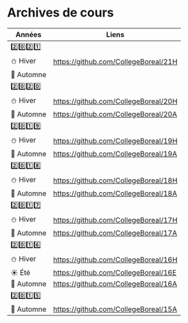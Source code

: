 # Archives de cours


| Années                | Liens                                |
|-----------------------|--------------------------------------|
|:two::zero::two::one: |                                      |
|:snowman: Hiver        | https://github.com/CollegeBoreal/21H |
|:maple_leaf: Automne   |   |
|:two::zero::two::zero: |                                      |
|:snowman: Hiver        | https://github.com/CollegeBoreal/20H |
|:maple_leaf: Automne   | https://github.com/CollegeBoreal/20A |
|:two::zero::one::nine: |                                      |
|:snowman: Hiver        | https://github.com/CollegeBoreal/19H |
|:maple_leaf: Automne   | https://github.com/CollegeBoreal/19A |
|:two::zero::one::eight:|                                      |
|:snowman: Hiver        | https://github.com/CollegeBoreal/18H |
|:maple_leaf: Automne   | https://github.com/CollegeBoreal/18A |
|:two::zero::one::seven:|                                      |
|:snowman: Hiver        | https://github.com/CollegeBoreal/17H |
|:maple_leaf: Automne   | https://github.com/CollegeBoreal/17A |
|:two::zero::one::six:  |                                      |
|:snowman: Hiver        | https://github.com/CollegeBoreal/16H |
|:sunny: Été            | https://github.com/CollegeBoreal/16E |
|:maple_leaf: Automne   | https://github.com/CollegeBoreal/16A |
|:two::zero::one::five: |                                      |
|:maple_leaf: Automne   | https://github.com/CollegeBoreal/15A |


